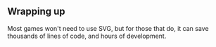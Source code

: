 ## Wrapping up

Most games won't need to use SVG, but for those that do, it can save thousands
of lines of code, and hours of development.  


